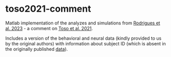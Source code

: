 # toso2021-comment

Matlab implementation of the analyzes and simulations from [Rodrigues et al. 2023](https://www.biorxiv.org/content/10.1101/2023.11.13.566826v1.article-metrics) - a comment on [Toso et al. 2021](https://doi.org/10.1016/j.neuron.2021.08.020).

Includes a version of the behavioral and neural data (kindly provided to us by the original authors) with information about subject ID (which is absent in the originally published [data](https://data.mendeley.com/datasets/wp9h39kbtv/2)).
